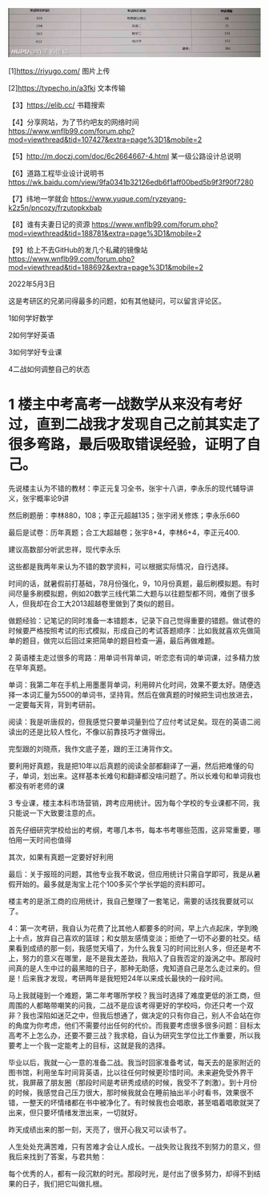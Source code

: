 

![](https://raw.githubusercontent.com/kenlogo/kenlogo.github.io/main/1.png)

[1]https://riyugo.com/
图片上传

[2]https://typecho.in/a3fkj
文本传输


【3】https://elib.cc/
书籍搜索


【4】分享网站，为了节约吧友的网络时间
https://www.wnflb99.com/forum.php?mod=viewthread&tid=107427&extra=page%3D1&mobile=2



【5】http://m.doczj.com/doc/6c2664667-4.html
某一级公路设计总说明



【6】道路工程毕业设计说明书
https://wk.baidu.com/view/9fa0341b32126edb6f1aff00bed5b9f3f90f7280




【7】纬地一学就会
https://www.yuque.com/ryzeyang-k2z5n/pncozy/frzutopkxbab


【8】谁有夫妻日记的资源
https://www.wnflb99.com/forum.php?mod=viewthread&tid=188781&extra=page%3D1&mobile=2



【9】给上不去GitHub的发几个私藏的镜像站
https://www.wnflb99.com/forum.php?mod=viewthread&tid=188692&extra=page%3D1&mobile=2

2022年5月3日







这是考研区的兄弟问得最多的问题，如有其他疑问，可以留言评论区。

1如何学好数学

2如何学好英语

3如何学好专业课

4二战如何调整自己的状态



# **1 楼主中考高考一战数学从来没有考好过，直到二战我才发现自己之前其实走了很多弯路，最后吸取错误经验，证明了自己。**

先说楼主认为不错的教材：李正元复习全书，张宇十八讲，李永乐的现代辅导讲义，张宇概率论9讲

然后刷题册：李林880，108；李正元超越135；张宇闭关修炼；李永乐660

最后是试卷：历年真题；合工大超越卷；张宇8+4，李林6+4，李正元400.

建议高数部分听武忠祥，现代李永乐

这些都是我两年来认为不错的数学资料，可以根据实际情况，自行选择。

时间的话，就暑假前打基础，78月份强化，9，10月份真题，最后刷模拟题。有时间尽量多刷模拟题，例如20数学三线代第二大题与以往题型都不同，难倒了很多人，但我却在合工大2013超越卷里做到了类似的题目。

做题经验：记笔记的同时准备一本错题本，记录下自己觉得重要的错题。做试卷的时候要严格按照考试的形式模拟，形成自己的考试答题顺序：比如我就喜欢先做简单的题目，做完以后回过来把简单的题目检查一遍，最后再做难题。



2 英语楼主走过很多的弯路：用单词书背单词，听恋恋有词的单词课，过多精力放在早年真题。

单词：我第二年在手机上用墨墨背单词，利用碎片化时间，效果不要太好。随便选择一本词汇量为5500的单词书，坚持背。然后在做真题的时候把生词也放进去，一定要每天背，背到考研前。

阅读：我是听唐叔的，但我感觉只要单词量到位了应付考试足矣。现在的英语二阅读出的还是比较人性化，不像以前靠技巧才做得出。

完型跟的刘晓燕，我作文底子差，跟的王江涛背作文。

要利用好真题，我是把10年以后真题的阅读全部都翻译了一遍，然后把难懂的句子，单词，划出来。这样基本长难句和翻译都没啥问题了。所以长难句和单词我也都没有听老师的课



3 专业课，楼主本科市场营销，跨考应用统计。因为每个学校的专业课都不同，我只能说一下大致要注意的点。

首先仔细研究学校给出的考纲，考哪几本书，每本书考哪些范围，这非常重要，哪怕用一天时间也值得

其次，如果有真题一定要好好利用

最后：关于报班的问题，其他专业我不敢说，但应用统计只需自学即可，我是从暑假开始的。最多就是淘宝上花个100多买个学长学姐的资料即可。

楼主考的是浙工商的应用统计，我自己整理了一套笔记，需要的话找我要就可以了。



4：第一次考研，我自认为花费了比其他人都要多的时间，早上六点起床，学到晚上十点，放弃自己喜欢的篮球；和女朋友感情变淡；拒绝了一切不必要的社交。结果看到成绩的那一刻，我感觉天塌了，为什么我复习的时间比别人多，但还是考不上，努力的意义在哪里，是不是我太差劲，我陷入了自我否定的漩涡之中。那段时间真的是人生中过的最黑暗的日子，那种无助感，鬼知道自己是怎么走过来的。但是！后来我才发现，考研两年是我短短24年以来成长最快的一段时间。

马上我就碰到一个难题，第二年考哪所学校？我当时选择了难度更低的浙工商，但周围的人都略带嘲笑的问我，二战不是应该考得更好的学校吗，你还只考一个双非？我也深陷如迷茫之中，但我后想通了，做决定的只有你自己，别人不会站在你的角度为你考虑，他们不需要付出任何的代价。而我要考虑很多很多问题：目标太高考不上怎么办，还要不要三战？我求稳，自认为研究生学位比工作重要，所以我要考上一个我一定能考上的目标，这就是我的选择。

毕业以后，我就一心一意的准备二战。我当时回家准备考试，每天去的是家附近的图书馆，利用坐车时间背英语，比以往任何时候更珍惜时间。未来避免受外界干扰，我屏蔽了朋友圈（那段时间是考研秀成绩的时候，我受不了刺激）。到十月份的时候，我感觉自己压力很大，那时候我就会在睡前抽出半小时看书，效果很不错，一整天的坏情绪都在书中被净化了。有时候我也会唱歌，甚至唱着唱歌就哭了出来，但只要坏情绪发泄出来，一切就好。

昨天成绩出来的那一刻，天亮了，很开心我又可以读书了。



人生处处充满苦难，只有苦难才会让人成长。一战失败让我找不到努力的意义，但我后来找到了答案，与君共勉：

每个优秀的人，都有一段沉默的时光。那段时光，是付出了很多努力，却得不到结果的日子，我们把它叫做扎根。
